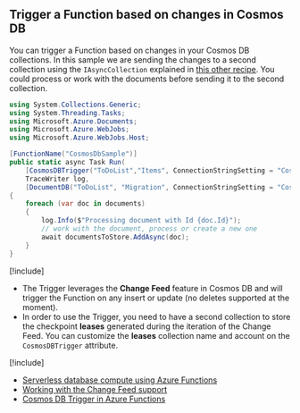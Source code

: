 ## Trigger a Function based on changes in Cosmos DB

You can trigger a Function based on changes in your Cosmos DB collections. In this sample we are sending the changes to a second collection using the `IAsyncCollection` explained in [this other recipe](../cosmos-db.md#save-multiple-documents-to-a-collection). You could process or work with the documents before sending it to the second collection.

```csharp
using System.Collections.Generic;
using System.Threading.Tasks;
using Microsoft.Azure.Documents;
using Microsoft.Azure.WebJobs;
using Microsoft.Azure.WebJobs.Host;

[FunctionName("CosmosDbSample")]
public static async Task Run(
    [CosmosDBTrigger("ToDoList","Items", ConnectionStringSetting = "CosmosDB")] IReadOnlyList<Document> documents,
    TraceWriter log,
    [DocumentDB("ToDoList", "Migration", ConnectionStringSetting = "CosmosDB", CreateIfNotExists = true)] IAsyncCollector<Document> documentsToStore)
{
    foreach (var doc in documents)
    {
        log.Info($"Processing document with Id {doc.Id}");
        // work with the document, process or create a new one
        await documentsToStore.AddAsync(doc);
    }
}
```

[!include[](../includes/takeaways-heading.md)]

- The Trigger leverages the **Change Feed** feature in Cosmos DB and will trigger the Function on any insert or update (no deletes supported at the moment).
- In order to use the Trigger, you need to have a second collection to store the checkpoint **leases** generated during the iteration of the Change Feed. You can customize the **leases** collection name and account on the `CosmosDBTrigger` attribute.

[!include[](../includes/read-more-heading.md)]

- [Serverless database compute using Azure Functions](https://docs.microsoft.com/azure/cosmos-db/serverless-computing-database)
- [Working with the Change Feed support](https://docs.microsoft.com/azure/cosmos-db/change-feed)
- [Cosmos DB Trigger in Azure Functions](https://docs.microsoft.com/azure/azure-functions/functions-bindings-cosmosdb#trigger)
